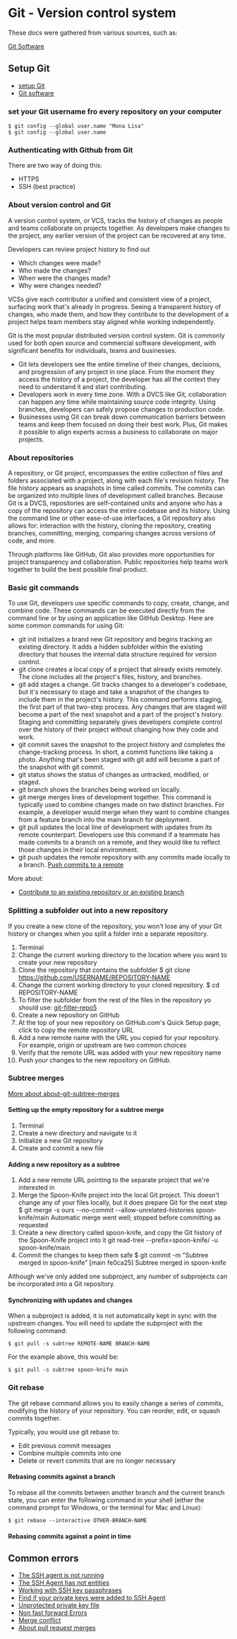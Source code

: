 # Git - Version control system

These docs were gathered from various sources, such as:

[Git Software](https://git-scm.com/)

## Setup Git

- [setup Git](https://docs.github.com/en/get-started/quickstart/set-up-git)
- [Git software](https://git-scm.com/downloads)

### set your Git username fro every repository on your computer

    $ git config --global user.name "Mona Lisa"
    $ git config --global user.name

### Authenticating with Github from Git

There are two way of doing this:

- HTTPS
- SSH (best practice)

### About version control and Git

A version control system, or VCS, tracks the history of changes as people and teams collaborate on projects together. As developers make changes to the project, any earlier version of the project can be recovered at any time.

Developers can review project history to find out

- Which changes were made?
- Who made the changes?
- When were the changes made?
- Why were changes needed?

VCSs give each contributor a unified and consistent view of a project, surfacing work that's already in progress. Seeing a transparent history of changes, who made them, and how they contribute to the development of a project helps team members stay aligned while working independently.

Git is the most popular distributed version control system. Git is commonly used for both open source and commercial software development, with significant benefits for individuals, teams and businesses.

- Git lets developers see the entire timeline of their changes, decisions, and progression of any project in one place. From the moment they access the history of a project, the developer has all the context they need to understand it and start contributing.
- Developers work in every time zone. With a DVCS like Git, collaboration can happen any time while maintaining source code integrity. Using branches, developers can safely propose changes to production code.
- Businesses using Git can break down communication barriers between teams and keep them focused on doing their best work. Plus, Git makes it possible to align experts across a business to collaborate on major projects.

### About repositories

A repository, or Git project, encompasses the entire collection of files and folders associated with a project, along with each file's revision history. The file history appears as snapshots in time called commits. The commits can be organized into multiple lines of development called branches. Because Git is a DVCS, repositories are self-contained units and anyone who has a copy of the repository can access the entire codebase and its history. Using the command line or other ease-of-use interfaces, a Git repository also allows for: interaction with the history, cloning the repository, creating branches, committing, merging, comparing changes across versions of code, and more.

Through platforms like GitHub, Git also provides more opportunities for project transparency and collaboration. Public repositories help teams work together to build the best possible final product.

### Basic git commands

To use Git, developers use specific commands to copy, create, change, and combine code. These commands can be executed directly from the command line or by using an application like GitHub Desktop. Here are some common commands for using Git:

- git init initializes a brand new Git repository and begins tracking an existing directory. It adds a hidden subfolder within the existing directory that houses the internal data structure required for version control.
- git clone creates a local copy of a project that already exists remotely. The clone includes all the project's files, history, and branches.
- git add stages a change. Git tracks changes to a developer's codebase, but it's necessary to stage and take a snapshot of the changes to include them in the project's history. This command performs staging, the first part of that two-step process. Any changes that are staged will become a part of the next snapshot and a part of the project's history. Staging and committing separately gives developers complete control over the history of their project without changing how they code and work.
- git commit saves the snapshot to the project history and completes the change-tracking process. In short, a commit functions like taking a photo. Anything that's been staged with git add will become a part of the snapshot with git commit.
- git status shows the status of changes as untracked, modified, or staged.
- git branch shows the branches being worked on locally.
- git merge merges lines of development together. This command is typically used to combine changes made on two distinct branches. For example, a developer would merge when they want to combine changes from a feature branch into the main branch for deployment.
- git pull updates the local line of development with updates from its remote counterpart. Developers use this command if a teammate has made commits to a branch on a remote, and they would like to reflect those changes in their local environment.
- git push updates the remote repository with any commits made locally to a branch. [Push commits to a remote](https://docs.github.com/en/get-started/using-git/pushing-commits-to-a-remote-repository)

More about:

- [Contribute to an existing repository or an existing branch](https://docs.github.com/en/get-started/using-git/about-git)

### Splitting a subfolder out into a new repository

If you create a new clone of the repository, you won't lose any of your Git history or changes when you split a folder into a separate repository.

1. Terminal
2. Change the current working directory to the location where you want to create your new repository
3. Clone the repository that contains the subfolder
   $ git clone https://github.com/USERNAME/REPOSITORY-NAME
4. Change the current working directory to your cloned repository.
   $ cd REPOSITORY-NAME
5. To filter the subfolder from the rest of the files in the repository yo should use: [git-filter-repo5](https://github.com/newren/git-filter-repo)
6. Create a new repository on GitHub
7. At the top of your new repository on GitHub.com's Quick Setup page, click to copy the remote repository URL
8. Add a new remote name with the URL you copied for your repository. For example, origin or upstream are two common choices
9. Verify that the remote URL was added with your new repository name
10. Push your changes to the new repository on GitHub.

### Subtree merges

[More about about-git-subtree-merges](https://docs.github.com/en/get-started/using-git/about-git-subtree-merges)

#### Setting up the empty repository for a subtree merge

1. Terminal
2. Create a new directory and navigate to it
3. Initialize a new Git repository
4. Create and commit a new file

#### Adding a new repository as a subtree

1. Add a new remote URL pointing to the separate project that we're interested in
2. Merge the Spoon-Knife project into the local Git project. This doesn't change any of your files locally, but it does prepare Git for the next step
   $ git merge -s ours --no-commit --allow-unrelated-histories spoon-knife/main
   Automatic merge went well; stopped before committing as requested
3. Create a new directory called spoon-knife, and copy the Git history of the Spoon-Knife project into it
   git read-tree --prefix=spoon-knife/ -u spoon-knife/main
4. Commit the changes to keep them safe
   $ git commit -m "Subtree merged in spoon-knife"
   [main fe0ca25] Subtree merged in spoon-knife

Although we've only added one subproject, any number of subprojects can be incorporated into a Git repository.

#### Synchronizing with updates and changes

When a subproject is added, it is not automatically kept in sync with the upstream changes. You will need to update the subproject with the following command:

    $ git pull -s subtree REMOTE-NAME BRANCH-NAME

For the example above, this would be:

    $ git pull -s subtree spoon-knife main

### Git rebase

The git rebase command allows you to easily change a series of commits, modifying the history of your repository. You can reorder, edit, or squash commits together.

Typically, you would use git rebase to:

- Edit previous commit messages
- Combine multiple commits into one
- Delete or revert commits that are no longer necessary

#### Rebasing commits against a branch

To rebase all the commits between another branch and the current branch state, you can enter the following command in your shell (either the command prompt for Windows, or the terminal for Mac and Linux):

    $ git rebase --interactive OTHER-BRANCH-NAME

#### Rebasing commits against a point in time

## Common errors

- [The SSH agent is not running](https://stackoverflow.com/questions/17846529/could-not-open-a-connection-to-your-authentication-agent)
- [The SSH Agent has not entities](https://stackoverflow.com/questions/26505980/github-permission-denied-ssh-add-agent-has-no-identities)
- [Working with SSH key passphrases](https://docs.github.com/en/authentication/connecting-to-github-with-ssh/working-with-ssh-key-passphrases)
- [Find if your private keys were added to SSH Agent](https://www.freecodecamp.org/news/how-to-manage-multiple-ssh-keys/)
- [Unprotected private key file](https://www.howtogeek.com/168119/fixing-warning-unprotected-private-key-file-on-linux/)
- [Non fast forward Errors](https://docs.github.com/en/get-started/using-git/dealing-with-non-fast-forward-errors)
- [Merge conflict](https://docs.github.com/en/pull-requests/collaborating-with-pull-requests/addressing-merge-conflicts/resolving-a-merge-conflict-using-the-command-line)
- [About pull request merges](https://docs.github.com/en/pull-requests/collaborating-with-pull-requests/incorporating-changes-from-a-pull-request/about-pull-request-merges)
